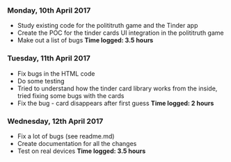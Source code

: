 ### Monday, 10th April 2017
- Study existing code for the polititruth game and the Tinder app
- Create the POC for the tinder cards UI integration in the polititruth game
- Make out a list of bugs
**Time logged: 3.5 hours**

### Tuesday, 11th April 2017
- Fix bugs in the HTML code
- Do some testing 
- Tried to understand how the tinder card library works from the inside, tried fixing some bugs with the cards
- Fix the bug - card disappears after first guess
**Time logged: 2 hours**

### Wednesday, 12th April 2017
- Fix a lot of bugs (see readme.md)
- Create documentation for all the changes
- Test on real devices
**Time logged: 3.5 hours**